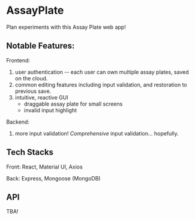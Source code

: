 # AssayPlate
Plan experiments with this Assay Plate web app!

## Notable Features:

Frontend:
1. user authentication -- each user can own multiple assay plates, saved on the cloud.
1. common editing features including input validation, and restoration to previous save.
1. intuitive, reactive GUI
    - draggable assay plate for small screens
    - invalid input highlight

Backend:
1. more input validation! *Comprehensive* input validation... hopefully.

## Tech Stacks

Front: React, Material UI, Axios

Back: Express, Mongoose (MongoDB)

## API

TBA!
